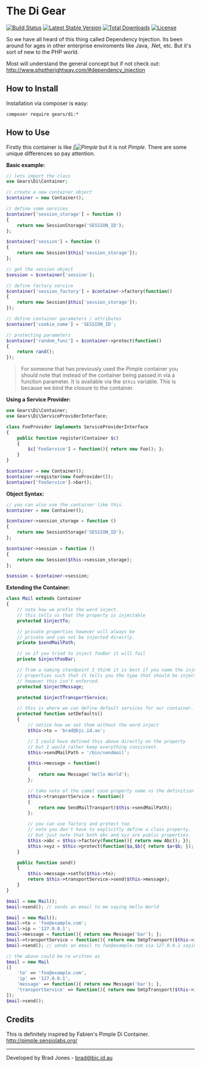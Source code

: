 The Di Gear
================================================================================
[![Build Status](https://travis-ci.org/phpgearbox/di.svg?branch=master)](https://travis-ci.org/phpgearbox/di)
[![Latest Stable Version](https://poser.pugx.org/gears/di/v/stable.svg)](https://packagist.org/packages/gears/di)
[![Total Downloads](https://poser.pugx.org/gears/di/downloads.svg)](https://packagist.org/packages/gears/di)
[![License](https://poser.pugx.org/gears/di/license.svg)](https://packagist.org/packages/gears/di)

So we have all heard of this thing called Dependency Injection.
Its been around for ages in other enterprise enviroments like Java, .Net, etc.
But it's sort of new to the PHP world.

Most will understand the general concept but if not check out:
http://www.phptherightway.com/#dependency_injection

How to Install
--------------------------------------------------------------------------------
Installation via composer is easy:

	composer require gears/di:*

How to Use
--------------------------------------------------------------------------------
Firstly this container is like *[![Pimple](http://pimple.sensiolabs.org/)*
but it is not *Pimple*. There are some unique differences so pay attention.

**Basic example:**

```php
// lets import the class
use Gears\Di\Container;

// create a new container object
$container = new Container();

// define some services
$container['session_storage'] = function ()
{
	return new SessionStorage('SESSION_ID');
};

$container['session'] = function ()
{
	return new Session($this['session_storage']);
};

// get the session object
$session = $container['session'];

// define factory service
$container['session_factory'] = $container->factory(function()
{
	return new Session($this['session_storage']);
});

// define container parameters / attributes
$container['cookie_name'] = 'SESSION_ID';

// protecting parameters
$container['random_func'] = $container->protect(function()
{
	return rand();
});
```

> For someone that has previously used the Pimple container you should note that
> instead of the container being passed in via a function parameter. It is
> available via the ```$this``` variable. This is because we bind the closure
> to the container.

**Using a Service Provider:**

```php
use Gears\Di\Container;
use Gears\Di\ServiceProviderInterface;

class FooProvider implements ServiceProviderInterface
{
	public function register(Container $c)
	{
		$c['FooService'] = function(){ return new Foo(); };
	}
}

$container = new Container();
$container->register(new FooProvider());
$container['FooService']->bar();
```

**Object Syntax:**

```php
// you can also use the container like this.
$container = new Container();

$container->session_storage = function ()
{
	return new SessionStorage('SESSION_ID');
};

$container->session = function ()
{
	return new Session($this->session_storage);
};

$session = $container->session;
```

**Extending the Container:**

```php
class Mail extends Container
{
	// note how we prefix the word inject.
	// this tells us that the property is injectable
	protected $injectTo;

	// private properties however will always be
	// private and can not be injected directly.
	private $sendMailPath;

	// so if you tried to inject fooBar it will fail
	private $injectFooBar;

	// from a naming standpoint I think it is best if you name the injectable
	// properties such that it tells you the type that should be injected.
	// however this isn't enforced.
	protected $injectMessage;

	protected $injectTransportService;

	// this is where we can define default services for our container.
	protected function setDefaults()
	{
		// notice how we set them without the word inject
		$this->to = 'brad@bjc.id.au';

		// I could have defined this above directly on the property
		// but I would rather keep everything consistent.
		$this->sendMailPath = '/bin/sendmail';

		$this->message = function()
		{
			return new Message('Hello World');
		};

		// take note of the camel case property name vs the definition above.
		$this->transportService = function()
		{
			return new SendMailTransport($this->sendMailPath);
		};

		// you can use factory and protect too
		// note you don't have to explicitly define a class property.
		// but just note that both abc and xyz are public properties.
		$this->abc = $this->factory(function(){ return new Abc(); });
		$this->xyz = $this->protect(function($a,$b){ return $a+$b; });
	}

	public function send()
	{
		$this->message->setTo($this->to);
		return $this->transportService->send($this->message);
	}
}

$mail = new Mail();
$mail->send(); // sends an email to me saying Hello World

$mail = new Mail();
$mail->to = 'foo@example.com';
$mail->ip = '127.0.0.1';
$mail->message = function(){ return new Message('bar'); };
$mail->transportService = function(){ return new SmtpTransport($this->ip); };
$mail->send(); // sends an email to foo@example.com via 127.0.0.1 saying bar

// the above could be re written as
$mail = new Mail
([
	'to' => 'foo@example.com',
	'ip' => '127.0.0.1',
	'message' => function(){ return new Message('bar'); },
	'transportService' => function(){ return new SmtpTransport($this->ip); },
]);
$mail->send();
```

Credits
--------------------------------------------------------------------------------
This is definitely inspired by Fabien's Pimple Di Container.
http://pimple.sensiolabs.org/

--------------------------------------------------------------------------------
Developed by Brad Jones - brad@bjc.id.au